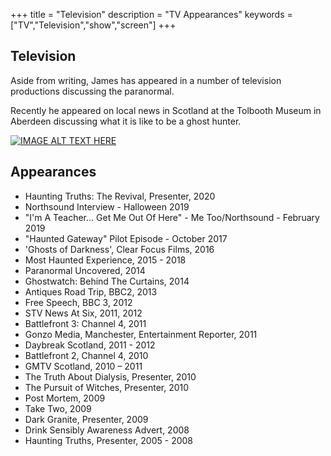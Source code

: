 +++
title = "Television"
description = "TV Appearances"
keywords = ["TV","Television","show","screen"]
+++

## Television 

Aside from writing, James has appeared in a number of television productions discussing the paranormal. 
  
Recently he appeared on local news in Scotland at the Tolbooth Museum in Aberdeen discussing what it is like to be a ghost hunter. 

[![IMAGE ALT TEXT HERE](http://img.youtube.com/vi/uUGOjYAYtuw/0.jpg)](http://www.youtube.com/watch?v=uUGOjYAYtuw)

## Appearances

* Haunting Truths: The Revival, Presenter, 2020 
* Northsound Interview - Halloween 2019
* "I'm A Teacher... Get Me Out Of Here" - Me Too/Northsound - February 2019  
* "Haunted Gateway" Pilot Episode - October 2017  
* 'Ghosts of Darkness', Clear Focus Films, 2016
* Most Haunted Experience, 2015 - 2018
* Paranormal Uncovered, 2014
* Ghostwatch: Behind The Curtains, 2014
* Antiques Road Trip, BBC2, 2013
* Free Speech, BBC 3, 2012
* STV News At Six, 2011, 2012
* Battlefront 3: Channel 4, 2011
* Gonzo Media, Manchester, Entertainment Reporter, 2011
* Daybreak Scotland, 2011 - 2012
* Battlefront 2, Channel 4, 2010
* GMTV Scotland, 2010 – 2011
* The Truth About Dialysis, Presenter, 2010
* The Pursuit of Witches, Presenter, 2010
* Post Mortem, 2009
* Take Two, 2009
* Dark Granite, Presenter, 2009
* Drink Sensibly Awareness Advert, 2008
* Haunting Truths, Presenter, 2005 - 2008

